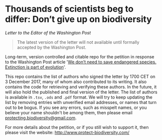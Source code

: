 # Thousands of scientists beg to differ: Don’t give up on biodiversity
*Letter to the Editor of the Washington Post*

>The latest version of the letter will not available until formally accepted by the Washington Post.

Long-term, version controlled and citable repo for the petition in response to the Washington Post article '[We don’t need to save endangered species. Extinction is part of evolution](https://www.washingtonpost.com/outlook/we-dont-need-to-save-endangered-species-extinction-is-part-of-evolution/2017/11/21/57fc5658-cdb4-11e7-a1a3-0d1e45a6de3d_story.html?utm_term=.2fe8095b2ea2)'.

This repo contains the list of authors who signed the letter by 1700 CET on 3 December 2017, many of whom also contributed to its writing. It also contains the code for retrieving and verifying these authors. In the future, it will also hold the published and final version of the letter. The list of authors is available in `.tsv`, `.ods` and `.pdf` format. We will try to keep updating the list by removing entries with unverified email addresses, or names that turn out to be bogus. If you see any errors, such as misspelt names, or you believe your name shouldn't be among them, then please email protecting.biodiversity@gmail.com.

For more details about the petition, or if you still wish to support it, then please visit the website: http://www.protect-biodiversity.com/
